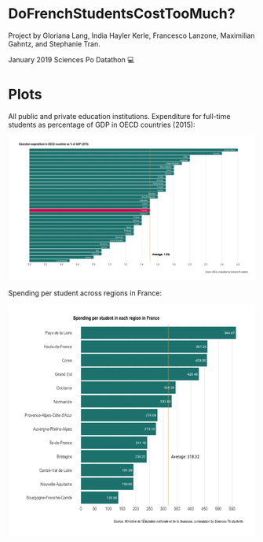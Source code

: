 # DoFrenchStudentsCostTooMuch?

Project by Gloriana Lang, India Hayler Kerle, Francesco Lanzone, Maximilian Gahntz, and Stephanie Tran. 

January 2019 Sciences Po Datathon 💻

# Plots
All public and private education institutions. Expenditure for full-time students as percentage of GDP in OECD countries (2015):

![Plot](https://github.com/transteph/DoFrenchStudentsCostTooMuch/blob/master/Rplot2.png?raw=true "Education expenditure in OECD countries as % of GDP (2015)")

Spending per student across regions in France:

![Plot](https://github.com/transteph/DoFrenchStudentsCostTooMuch/blob/master/frRegionsSpendingPerStudent.png?raw=true "Spending per student in each region in France")